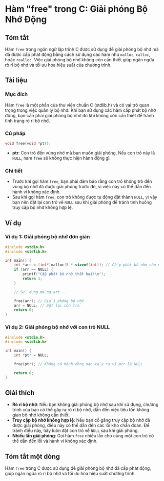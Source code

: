 <!--
Meta Description: # Hàm "free" trong C: Giải phóng Bộ Nhớ Động ## Tóm tắt Hàm `free` trong ngôn ngữ lập trình C được sử dụng để giải phóng bộ nhớ mà đã được cấp phát độ...
Meta Keywords: nhớ, giải, phóng, không, free
-->

# Hàm "free" trong C: Giải phóng Bộ Nhớ Động

## Tóm tắt
Hàm `free` trong ngôn ngữ lập trình C được sử dụng để giải phóng bộ nhớ mà đã được cấp phát động bằng cách sử dụng các hàm như `malloc`, `calloc`, hoặc `realloc`. Việc giải phóng bộ nhớ không còn cần thiết giúp ngăn ngừa rò rỉ bộ nhớ và tối ưu hóa hiệu suất của chương trình.

## Tài liệu

### Mục đích
Hàm `free` là một phần của thư viện chuẩn C (stdlib.h) và có vai trò quan trọng trong việc quản lý bộ nhớ. Khi bạn sử dụng các hàm cấp phát bộ nhớ động, bạn cần phải giải phóng bộ nhớ đó khi không còn cần thiết để tránh tình trạng rò rỉ bộ nhớ.

### Cú pháp
```c
void free(void *ptr);
```

- **ptr**: Con trỏ đến vùng nhớ mà bạn muốn giải phóng. Nếu con trỏ này là `NULL`, hàm `free` sẽ không thực hiện hành động gì.

### Chi tiết
- Trước khi gọi hàm `free`, bạn phải đảm bảo rằng con trỏ không trỏ đến vùng bộ nhớ đã được giải phóng trước đó, vì việc này có thể dẫn đến hành vi không xác định.
- Sau khi gọi hàm `free`, con trỏ không được tự động đặt thành `NULL`, vì vậy bạn nên đặt lại con trỏ về `NULL` sau khi giải phóng để tránh tình huống truy cập bộ nhớ không hợp lệ.

## Ví dụ

### Ví dụ 1: Giải phóng bộ nhớ đơn giản
```c
#include <stdio.h>
#include <stdlib.h>

int main() {
    int *arr = (int*)malloc(5 * sizeof(int)); // Cấp phát bộ nhớ cho mảng 5 số nguyên
    if (arr == NULL) {
        printf("Cấp phát bộ nhớ thất bại!\n");
        return 1;
    }

    // Sử dụng mảng arr...

    free(arr); // Giải phóng bộ nhớ
    arr = NULL; // Đặt lại con trỏ
    return 0;
}
```

### Ví dụ 2: Giải phóng bộ nhớ với con trỏ NULL
```c
#include <stdio.h>
#include <stdlib.h>

int main() {
    int *ptr = NULL;

    free(ptr); // Không có hành động nào xảy ra vì ptr là NULL

    return 0;
}
```

## Giải thích
- **Rò rỉ bộ nhớ**: Nếu bạn không giải phóng bộ nhớ sau khi sử dụng, chương trình của bạn có thể gây ra rò rỉ bộ nhớ, dẫn đến việc tiêu tốn không gian bộ nhớ không cần thiết.
- **Truy cập bộ nhớ không hợp lệ**: Nếu bạn cố gắng truy cập bộ nhớ đã được giải phóng, điều này có thể dẫn đến các lỗi khó chẩn đoán. Để tránh điều này, hãy luôn đặt con trỏ về `NULL` sau khi giải phóng.
- **Nhiều lần giải phóng**: Gọi hàm `free` nhiều lần cho cùng một con trỏ có thể dẫn đến lỗi và hành vi không xác định.

## Tóm tắt một dòng
Hàm `free` trong C được sử dụng để giải phóng bộ nhớ đã cấp phát động, giúp ngăn ngừa rò rỉ bộ nhớ và tối ưu hóa hiệu suất chương trình.
